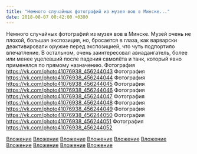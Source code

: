 ```yaml
---
title: "Немного случайных фотографий из музея вов в Минске..."
date: 2018-08-07 00:42:00 +0300
---
```


Немного случайных фотографий из музея вов в Минске. Музей очень не плохой, большая экспозиция, но, бросается в глаза, как варварски деактивировали оружие перед экспозицией, что чуть подпортило впечатление. В остальном, очень заинтересовал авиадаигатель, более или менее уцелевший после падения самолёта и танк, который явно применялся по прямому назначению.
Фотография
https://vk.com/photo41076938_456244043
Фотография
https://vk.com/photo41076938_456244044
Фотография
https://vk.com/photo41076938_456244045
Фотография
https://vk.com/photo41076938_456244046
Фотография
https://vk.com/photo41076938_456244047
Фотография
https://vk.com/photo41076938_456244048
Фотография
https://vk.com/photo41076938_456244049
Фотография
https://vk.com/photo41076938_456244050
Фотография
https://vk.com/photo41076938_456244051
Фотография
https://vk.com/photo41076938_456244052

[Вложение](https://vk.com/photo41076938_456244043)
[Вложение](https://vk.com/photo41076938_456244044)
[Вложение](https://vk.com/photo41076938_456244045)
[Вложение](https://vk.com/photo41076938_456244046)
[Вложение](https://vk.com/photo41076938_456244047)
[Вложение](https://vk.com/photo41076938_456244048)
[Вложение](https://vk.com/photo41076938_456244049)
[Вложение](https://vk.com/photo41076938_456244050)
[Вложение](https://vk.com/photo41076938_456244051)
[Вложение](https://vk.com/photo41076938_456244052)
